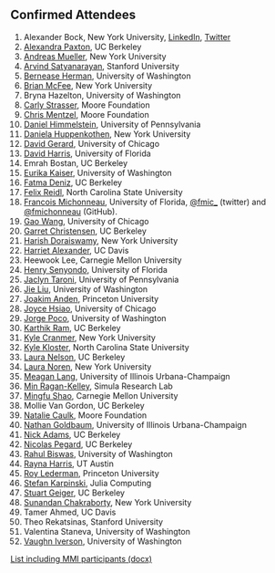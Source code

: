 ## Confirmed Attendees

1. Alexander Bock, New York University, [LinkedIn](https://www.linkedin.com/in/alexanderbock1), [Twitter](https://twitter.com/AlexanderBock)
1. [Alexandra	Paxton](http://www.alexandrapaxton.com), UC Berkeley
1. [Andreas Mueller](http://amueller.io), New York University
1. [Arvind Satyanarayan](http://arvindsatya.com), Stanford University
1. [Bernease Herman](http://escience.washington.edu/people/bernease-herman/), University of Washington
1. [Brian McFee](https://bmcfee.github.io), New York University
1. Bryna Hazelton, University of Washington
1. [Carly Strasser](http://carlystrasser.net), Moore Foundation
1. [Chris Mentzel](https://www.moore.org/people-detail?personUrl=chrism), Moore Foundation
1. [Daniel Himmelstein](http://dhimmel.com), University of Pennsylvania
1. [Daniela Huppenkothen](http://www.huppenkothen.org), New York University
1. [David Gerard](http://home.uchicago.edu/~dcgerard/home.html), University of Chicago
1. [David Harris](http://github.com/davharris), University of Florida
1. Emrah Bostan, UC Berkeley
1. [Eurika	Kaiser](http://eurikakaiser.com), University of Washington
1. [Fatma Deniz](http://fatmanet.com), UC Berkeley
1. [Felix Reidl](http://tcs.rwth-aachen.de/~reidl/), North Carolina State University
1. [Francois Michonneau](http://francoismichonneau.net), University of Florida, [@fmic_](https://twitter.com/fmic_) (twitter) and [@fmichonneau](https://github.com/fmichonneau) (GitHub).
1. [Gao Wang](http://home.uchicago.edu/gaow), University of Chicago
1. [Garret Christensen](http://www.ocf.berkeley.edu/~garret), UC Berkeley
1. [Harish Doraiswamy](http://www.harishd.com), New York University
1. [Harriet Alexander](halexand.github.com), UC Davis
1. Heewook Lee, Carnegie Mellon University
1. [Henry Senyondo](http://weecology.org/user/30), University of Florida
1. [Jaclyn Taroni](www.jaclyn-taroni.com), University of Pennsylvania
1. [Jie Liu](http://pages.cs.wisc.edu/~jieliu/), University of Washington
1. [Joakim Anden](https://web.math.princeton.edu/~janden/), Princeton University
1. [Joyce Hsiao](http://Jhsiao999.github.io), University of Chicago
1. [Jorge Poco](http://homes.cs.washington.edu/~jpocom/), University of Washington 
1. [Karthik Ram](http://inundata.org), UC Berkeley
1. [Kyle Cranmer](http://theoryandpractice.org), New York University
1. [Kyle Kloster](http://www4.ncsu.edu/~kakloste/), North Carolina State University
1. [Laura Nelson](http://www.lauraknelson.com), UC Berkeley
1. [Laura Noren](twitter.com/digitalFlaneuse), New York University
1. [Meagan Lang](http://www.meaganlang.com), University of Illinois Urbana-Champaign
1. [Min Ragan-Kelley](https://github.com/minrk), Simula Research Lab
1. [Mingfu Shao](http://lcbb.epfl.ch/people/shao), Carnegie Mellon University
1. Mollie Van Gordon, UC Berkeley
1. [Natalie Caulk](https://www.moore.org/people-detail?personUrl=caulk), Moore Foundation
1. [Nathan Goldbaum](http://twitter.com/njgoldbaum), University of Illinois Urbana-Champaign
1. [Nick Adams](http://bids.berkeley.edu/people/nick-adams), UC Berkeley
1. [Nicolas Pegard](http://www.nicolaspegard.com), UC Berkeley
1. [Rahul Biswas](http://github.com/rbiswas4), University of Washington
1. [Rayna Harris](http://raynamharris.github.io/), UT Austin
1. [Roy Lederman](http://roy.lederman.name), Princeton University
1. [Stefan Karpinski](http://karpinski.org/), Julia Computing
1. [Stuart Geiger](http://stuartgeiger.com), UC Berkeley
1. [Sunandan	Chakraborty](http://cs.nyu.edu/~sunandan/), New York University
1. Tamer Ahmed, UC Davis
1. Theo Rekatsinas, Stanford University
1. Valentina Staneva, University of Washington
1. [Vaughn Iverson](http://armbrustlab.ocean.washington.edu/people/iverson), University of Washington

[List including MMI participants (docx)](https://github.com/DDD-Moore/early-career-hawaii/blob/master/DDD-MMI-full-attendee-list.docx?raw=true)
